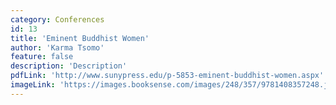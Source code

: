 ```yaml
---
category: Conferences
id: 13
title: 'Eminent Buddhist Women'
author: 'Karma Tsomo'
feature: false
description: 'Description'
pdfLink: 'http://www.sunypress.edu/p-5853-eminent-buddhist-women.aspx'
imageLink: 'https://images.booksense.com/images/248/357/9781408357248.jpg'
---
```

